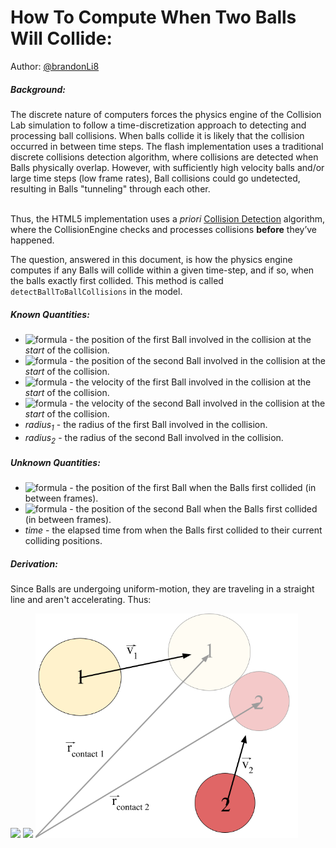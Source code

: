 # How To Compute When Two Balls Will Collide:
Author: [@brandonLi8](https://github.com/brandonLi8)

<h5>Background:</h5> The discrete nature of computers forces the physics engine of the Collision Lab simulation to follow a time-discretization approach to detecting and processing ball collisions. When balls collide it is likely that the collision occurred in between time steps. The flash implementation uses a traditional discrete collisions detection algorithm, where collisions are detected when Balls physically overlap. However, with sufficiently high velocity balls and/or large time steps (low frame rates), Ball collisions could go undetected, resulting in Balls "tunneling" through each other.

<br>Thus, the HTML5 implementation uses a _priori_ [Collision Detection](https://en.wikipedia.org/wiki/Collision_detection) algorithm, where the CollisionEngine checks and processes collisions **before** they’ve happened. 

The question, answered in this document, is how the physics engine computes if any Balls will collide within a given time-step, and if so, when the balls exactly first collided. This method is called `detectBallToBallCollisions` in the model.

<h5>Known Quantities:</h5>

- ![formula](https://render.githubusercontent.com/render/math?math=\large\vec{r}_1) - the position of the first Ball involved in the collision at the *start* of the collision.<br>
- ![formula](https://render.githubusercontent.com/render/math?math=\large\vec{r}_2) - the position of the second Ball involved in the collision at the *start* of the collision.<br>
- ![formula](https://render.githubusercontent.com/render/math?math=\large\vec{v}_1) - the velocity of the first Ball involved in the collision at the *start* of the collision.<br>
- ![formula](https://render.githubusercontent.com/render/math?math=\large\vec{v}_2) - the velocity of the second Ball involved in the collision at the *start* of the collision.<br>
- *radius<sub>1</sub>* - the radius of the first Ball involved in the collision.<br>
- *radius<sub>2</sub>* - the radius of the second Ball involved in the collision.

<h5>Unknown Quantities:</h5>

- ![formula](https://render.githubusercontent.com/render/math?math=\large\vec{r}_{\contact\1}) - the position of the first Ball when the Balls first collided (in between frames).
- ![formula](https://render.githubusercontent.com/render/math?math=\large\vec{r}_{\contact\2}) - the position of the second Ball when the Balls first collided (in between frames).
- *time* - the elapsed time from when the Balls first collided to their current colliding positions.

<h5>Derivation:</h5>

Since Balls are undergoing uniform-motion, they are traveling in a straight line and aren't accelerating. Thus:

<img src="https://render.githubusercontent.com/render/math?math=\large\vec{r}_{\contact\1} = \vec{r}_1 %2B \time \cdot \vec{v}_1">
<img src="https://render.githubusercontent.com/render/math?math=\large\vec{r}_{\contact\2} = \vec{r}_2 %2B \time \cdot \vec{v}_2">

<img src="https://github.com/phetsims/collision-lab/blob/priori/doc/algorithms/images/ball-contact-diagram.png" width="420">


